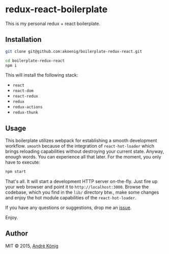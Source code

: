 # redux-react-boilerplate

This is my personal redux + react boilerplate.

## Installation

```sh
git clone git@github.com:akoenig/boilerplate-redux-react.git

cd boilerplate-redux-react
npm i
```

This will install the following stack:

  * `react`
  * `react-dom`
  * `react-redux`
  * `redux`
  * `redux-actions`
  * `redux-thunk`

## Usage

This boilerplate utilizes webpack for establishing a smooth development workflow. `smooth` because of the integration of `react-hot-loader` which brings reloading capabilities without destroying your current state. Anyway, enough words. You can experience all that later. For the moment, you only have to execute:

```sh
npm start
```

That's all. It will start a development HTTP server on-the-fly. Just fire up your web browser and point it to `http://localhost:3000`. Browse the codebase, which you find in the `lib/` directory btw., make some changes and enjoy the hot module capabilities of the `react-hot-loader`.

If you have any questions or suggestions, drop me an [issue](https://github.com/akoenig/boilerplate-redux-react/issues/new).

Enjoy.

## Author

MIT © 2015, [André König](mailto:andre.koenig@posteo.de)
